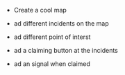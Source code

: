 - Create a cool map 

- ad different incidents on the map

- ad different point of interst 

- ad a claiming button at the incidents

- ad an signal when claimed

